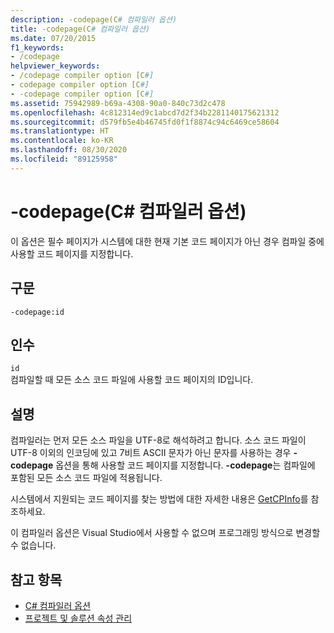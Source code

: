```yaml
---
description: -codepage(C# 컴파일러 옵션)
title: -codepage(C# 컴파일러 옵션)
ms.date: 07/20/2015
f1_keywords:
- /codepage
helpviewer_keywords:
- /codepage compiler option [C#]
- codepage compiler option [C#]
- -codepage compiler option [C#]
ms.assetid: 75942989-b69a-4308-90a0-840c73d2c478
ms.openlocfilehash: 4c812314ed9c1abcd7d2f34b2281140175621312
ms.sourcegitcommit: d579fb5e4b46745fd0f1f8874c94c6469ce58604
ms.translationtype: HT
ms.contentlocale: ko-KR
ms.lasthandoff: 08/30/2020
ms.locfileid: "89125958"
---
```

# <a name="-codepage-c-compiler-options"></a>-codepage(C# 컴파일러 옵션)
이 옵션은 필수 페이지가 시스템에 대한 현재 기본 코드 페이지가 아닌 경우 컴파일 중에 사용할 코드 페이지를 지정합니다.  
  
## <a name="syntax"></a>구문  
  
```console  
-codepage:id  
```  
  
## <a name="arguments"></a>인수  
 `id`  
 컴파일할 때 모든 소스 코드 파일에 사용할 코드 페이지의 ID입니다.  
  
## <a name="remarks"></a>설명  
 컴파일러는 먼저 모든 소스 파일을 UTF-8로 해석하려고 합니다. 소스 코드 파일이 UTF-8 이외의 인코딩에 있고 7비트 ASCII 문자가 아닌 문자를 사용하는 경우 **-codepage** 옵션을 통해 사용할 코드 페이지를 지정합니다. **-codepage**는 컴파일에 포함된 모든 소스 코드 파일에 적용됩니다.  

 시스템에서 지원되는 코드 페이지를 찾는 방법에 대한 자세한 내용은 [GetCPInfo](/windows/desktop/api/winnls/nf-winnls-getcpinfo)를 참조하세요.  
  
 이 컴파일러 옵션은 Visual Studio에서 사용할 수 없으며 프로그래밍 방식으로 변경할 수 없습니다.  
  
## <a name="see-also"></a>참고 항목

- [C# 컴파일러 옵션](./index.md)
- [프로젝트 및 솔루션 속성 관리](/visualstudio/ide/managing-project-and-solution-properties)
